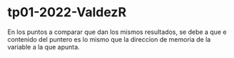 # tp01-2022-ValdezR

En los puntos a comparar que dan los mismos resultados, se debe a que e contenido del puntero es lo mismo que la direccion de memoria de la variable a la que apunta.
